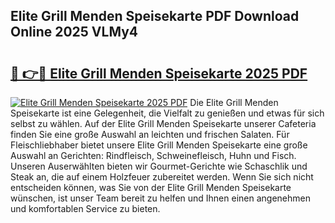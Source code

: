 ## Elite Grill Menden Speisekarte PDF Download Online 2025 VLMy4

# <h2><a href="http://gc6md8.nevu.top/?p=Elite+Grill+Menden+Speisekarte">🔗 👉🔴 Elite Grill Menden Speisekarte 2025 PDF</a></h2>

[![Elite Grill Menden Speisekarte 2025 PDF](https://i.imgur.com/dBaPXMq.png)](http://gc6md8.nevu.top/?p=Elite+Grill+Menden+Speisekarte)
Die Elite Grill Menden Speisekarte ist eine Gelegenheit, die Vielfalt zu genießen und etwas für sich selbst zu wählen. Auf der Elite Grill Menden Speisekarte unserer Cafeteria finden Sie eine große Auswahl an leichten und frischen Salaten. Für Fleischliebhaber bietet unsere Elite Grill Menden Speisekarte eine große Auswahl an Gerichten: Rindfleisch, Schweinefleisch, Huhn und Fisch. Unseren Auserwählten bieten wir Gourmet-Gerichte wie Schaschlik und Steak an, die auf einem Holzfeuer zubereitet werden. Wenn Sie sich nicht entscheiden können, was Sie von der Elite Grill Menden Speisekarte wünschen, ist unser Team bereit zu helfen und Ihnen einen angenehmen und komfortablen Service zu bieten.
